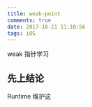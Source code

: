 ```yaml
---
title: weak-point
comments: true
date: 2017-10-21 11:10:56
tags: iOS
---
```



weak 指针学习
<!--more-->

## 先上结论

Runtime 维护这